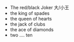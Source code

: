 - The red/black Joker 大/小王
- the king of spades
- the queen of hearts
- the jack of clubs
- the ace of diamonds
- two .... ten
